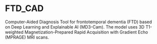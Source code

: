 # FTD_CAD
Computer-Aided Diagnosis Tool for frontotemporal dementia (FTD) based on Deep Learning and Explainable AI  (MD3-Cam). The model uses 3D T1-weighted Magnetization-Prepared Rapid Acquisition with Gradient Echo (MPRAGE) MRI scans.
